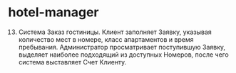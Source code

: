 # hotel-manager
13.	Система Заказ гостиницы. Клиент заполняет Заявку, указывая количество мест в номере, класс апартаментов и время пребывания. 
    Администратор просматривает поступившую Заявку, выделяет наиболее подходящий из доступных 
    Номеров, после чего система выставляет Счет Клиенту.
    
   
